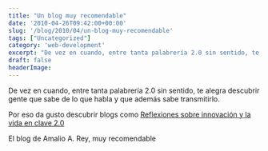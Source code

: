 ```yaml
---
title: "Un blog muy recomendable"
date: '2010-04-26T09:42:00+00:00'
slug: '/blog/2010/04/un-blog-muy-recomendable'
tags: ["Uncategorized"]
category: 'web-development'
excerpt: "De vez en cuando, entre tanta palabrería 2.0 sin sentido, te alegra descubrir gente que sabe de lo que habla y que además sabe transmitirlo.Por eso da gusto descubrir blogs como [Reflexiones sobre in..."
draft: false
headerImage: 
---
```

De vez en cuando, entre tanta palabrería 2.0 sin sentido, te alegra descubrir gente que sabe de lo que habla y que además sabe transmitirlo.

Por eso da gusto descubrir blogs como [Reflexiones sobre innovación y la vida en clave 2.0](http://www.amaliorey.com/) 

El blog de Amalio A. Rey, muy recomendable
